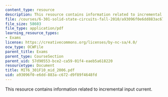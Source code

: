```yaml
---
content_type: resource
description: This resource contains information related to incremental input current.
file: /courses/6-301-solid-state-circuits-fall-2010/a93096f0e6dd883ac672d9f89f4648fd_MIT6_301F10_mid_2006.pdf
file_size: 58603
file_type: application/pdf
learning_resource_types:
- Exams
license: https://creativecommons.org/licenses/by-nc-sa/4.0/
ocw_type: OCWFile
parent_title: Exams
parent_type: CourseSection
parent_uid: 57d90553-bce2-ca59-01f4-eaeb5a618220
resourcetype: Document
title: MIT6_301F10_mid_2006.pdf
uid: a93096f0-e6dd-883a-c672-d9f89f4648fd
---
```

This resource contains information related to incremental input current.